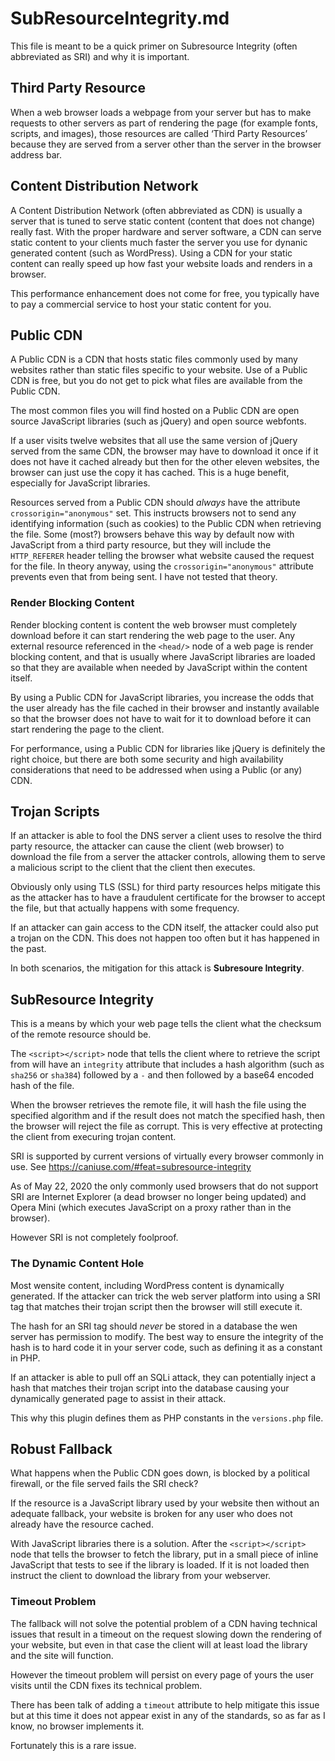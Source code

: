 SubResourceIntegrity.md
=======================

This file is meant to be a quick primer on Subresource Integrity (often
abbreviated as SRI) and why it is important.


Third Party Resource
--------------------

When a web browser loads a webpage from your server but has to make requests to
other servers as part of rendering the page (for example fonts, scripts, and
images), those resources are called ‘Third Party Resources’ because they are
served from a server other than the server in the browser address bar.


Content Distribution Network
----------------------------

A Content Distribution Network (often abbreviated as CDN) is usually a server
that is tuned to serve static content (content that does not change) really
fast. With the proper hardware and server software, a CDN can serve static
content to your clients much faster the server you use for dynanic generated
content (such as WordPress). Using a CDN for your static content can really
speed up how fast your website loads and renders in a browser.

This performance enhancement does not come for free, you typically have to pay
a commercial service to host your static content for you.


Public CDN
----------

A Public CDN is a CDN that hosts static files commonly used by many websites
rather than static files specific to your website. Use of a Public CDN is free,
but you do not get to pick what files are available from the Public CDN.

The most common files you will find hosted on a Public CDN are open source
JavaScript libraries (such as jQuery) and open source webfonts.

If a user visits twelve websites that all use the same version of jQuery served
from the same CDN, the browser may have to download it once if it does not have
it cached already but then for the other eleven websites, the browser can just
use the copy it has cached. This is a huge benefit, especially for JavaScript
libraries.

Resources served from a Public CDN should *always* have the attribute
`crossorigin="anonymous"` set. This instructs browsers not to send any
identifying information (such as cookies) to the Public CDN when retrieving the
file. Some (most?) browsers behave this way by default now with JavaScript from
a third party resource, but they will include the `HTTP_REFERER` header telling
the browser what website caused the request for the file. In theory anyway,
using the `crossorigin="anonymous"` attribute prevents even that from being
sent. I have not tested that theory.


### Render Blocking Content

Render blocking content is content the web browser must completely download
before it can start rendering the web page to the user. Any external resource
referenced in the `<head/>` node of a web page is render blocking content, and
that is usually where JavaScript libraries are loaded so that they are
available when needed by JavaScript within the content itself.

By using a Public CDN for JavaScript libraries, you increase the odds that the
user already has the file cached in their browser and instantly available so
that the browser does not have to wait for it to download before it can start
rendering the page to the client.

For performance, using a Public CDN for libraries like jQuery is definitely the
right choice, but there are both some security and high availability
considerations that need to be addressed when using a Public (or any) CDN.


Trojan Scripts
--------------

If an attacker is able to fool the DNS server a client uses to resolve the
third party resource, the attacker can cause the client (web browser) to
download the file from a server the attacker controls, allowing them to serve a
malicious script to the client that the client then executes.

Obviously only using TLS (SSL) for third party resources helps mitigate this as
the attacker has to have a fraudulent certificate for the browser to accept the
file, but that actually happens with some frequency.

If an attacker can gain access to the CDN itself, the attacker could also put
a trojan on the CDN. This does not happen too often but it has happened in the
past.

In both scenarios, the mitigation for this attack is __Subresoure Integrity__.


SubResource Integrity
---------------------

This is a means by which your web page tells the client what the checksum of
the remote resource should be.

The `<script></script>` node that tells the client where to retrieve the script
from will have an `integrity` attribute that includes a hash algorithm (such as
`sha256` or `sha384`) followed by a `-` and then followed by a base64 encoded
hash of the file.

When the browser retrieves the remote file, it will hash the file using the
specified algorithm and if the result does not match the specified hash, then
the browser will reject the file as corrupt. This is very effective at
protecting the client from execuring trojan content.

SRI is supported by current versions of virtually every browser commonly in
use. See https://caniuse.com/#feat=subresource-integrity

As of May 22, 2020 the only commonly used browsers that do not support SRI are
Internet Explorer (a dead browser no longer being updated) and Opera Mini
(which executes JavaScript on a proxy rather than in the browser).

However SRI is not completely foolproof.

### The Dynamic Content Hole

Most wensite content, including WordPress content is dynamically generated. If
the attacker can trick the web server platform into using a SRI tag that
matches their trojan script then the browser will still execute it.

The hash for an SRI tag should *never* be stored in a database the wen server
has permission to modify. The best way to ensure the integrity of the hash is
to hard code it in your server code, such as defining it as a constant in PHP.

If an attacker is able to pull off an SQLi attack, they can potentially inject
a hash that matches their trojan script into the database causing your
dynamically generated page to assist in their attack.

This why this plugin defines them as PHP constants in the `versions.php` file.


Robust Fallback
---------------

What happens when the Public CDN goes down, is blocked by a political firewall,
or the file served fails the SRI check?

If the resource is a JavaScript library used by your website then without an
adequate fallback, your website is broken for any user who does not already
have the resource cached.

With JavaScript libraries there is a solution. After the `<script></script>`
node that tells the browser to fetch the library, put in a small piece of
inline JavaScript that tests to see if the library is loaded. If it is not
loaded then instruct the client to download the library from your webserver.

### Timeout Problem

The fallback will not solve the potential problem of a CDN having technical
issues that result in a timeout on the request slowing down the rendering of
your website, but even in that case the client will at least load the library
and the site will function.

However the timeout problem will persist on every page of yours the user visits
until the CDN fixes its technical problem.

There has been talk of adding a `timeout` attribute to help mitigate this issue
but at this time it does not appear exist in any of the standards, so as far as
I know, no browser implements it.

Fortunately this is a rare issue.
